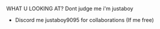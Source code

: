 WHAT U LOOKING AT? Dont judge me i'm justaboy
- Discord me justaboy9095 for collaborations (If me free)

<!---
The-C0der/The-C0der is a ✨ special ✨ repository because its `README.md` (this file) appears on your GitHub profile.
You can click the Preview link to take a look at your changes.
--->
